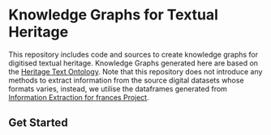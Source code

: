 # Knowledge Graphs for Textual Heritage

This repository includes code and sources to create knowledge graphs for digitised textual heritage.
Knowledge Graphs generated here are based on the [Heritage Text Ontology](https://github.com/frances-ai/HeritageTextOntology).
Note that this repository does not introduce any methods to extract information from the source digital datasets whose formats
varies, instead, we utilise the dataframes generated from [Information Extraction for frances Project](https://github.com/frances-ai/frances-InformationExtraction).


## Get Started


